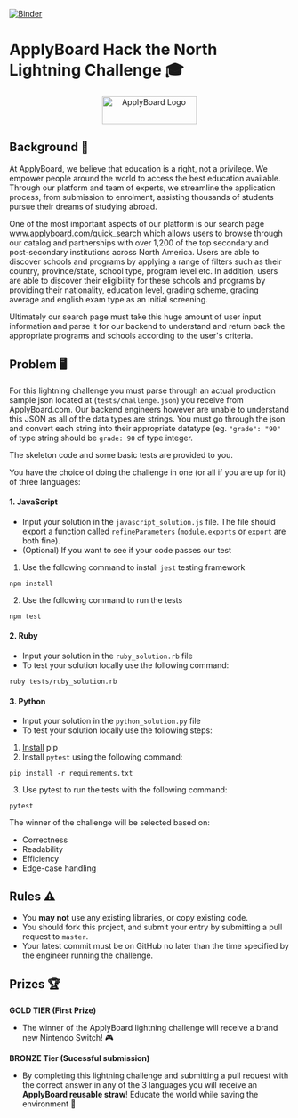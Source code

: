 [![Binder](https://mybinder.org/badge_logo.svg)](https://mybinder.org/v2/gh/aprabaka/htn-challenge-2019/master)

# ApplyBoard Hack the North Lightning Challenge  🎓

<p align="center">
  <a href="https://evilmartians.com/?utm_source=size-limit">
    <img src="https://didmdw8v48h5q.cloudfront.net/ca/wp-content/uploads/2018/07/New-2018-AB.png"
         alt="ApplyBoard Logo" width="170" height="50">
  </a>
</p>

## Background 📖

[applyboard-img]:                       https://didmdw8v48h5q.cloudfront.net/ca/wp-content/uploads/2018/07/New-2018-AB.png
At ApplyBoard, we believe that education is a right, not a privilege. We empower people around the world to access the best education available. Through our platform and team of experts, we streamline the application process, from submission to enrolment, assisting thousands of students pursue their dreams of studying abroad.

One of the most important aspects of our platform is our search page www.applyboard.com/quick_search which allows users to browse through our catalog and partnerships with over 1,200 of the top secondary and post-secondary institutions across North America. Users are able to discover schools and programs by applying a range of filters such as their country, province/state, school type, program level etc. In addition, users are able to discover their eligibility for these schools and programs by providing their nationality, education level, grading scheme, grading average and english exam type as an initial screening.

Ultimately our search page must take this huge amount of user input information and parse it for our backend to understand and return back the appropriate programs and schools according to the user's criteria.

## Problem 🖥

For this lightning challenge you must parse through an actual production sample json located at (`tests/challenge.json`) you receive from ApplyBoard.com. Our backend engineers however are unable to understand this JSON as all of the data types are strings. You must go through the json and convert each string into their appropriate datatype (eg. `"grade": "90"` of type string should be `grade: 90` of type integer.

The skeleton code and some basic tests are provided to you.

You have the choice of doing the challenge in one (or all if you are up for it) of three languages:
#### 1. JavaScript
* Input your solution in the `javascript_solution.js` file. The file should export a function called `refineParameters` (`module.exports` or `export` are both fine).
* (Optional) If you want to see if your code passes our test
1. Use the following command to install `jest` testing framework
```
npm install
```
2. Use the following command to run the tests
```
npm test
```
#### 2. Ruby
* Input your solution in the `ruby_solution.rb` file
* To test your solution locally use the following command:
```
ruby tests/ruby_solution.rb
```
#### 3. Python
* Input your solution in the `python_solution.py` file
* To test your solution locally use the following steps:
1. [Install](https://pip.pypa.io/en/stable/installing/) pip
2. Install `pytest` using the following command:
```
pip install -r requirements.txt
```
3. Use pytest to run the tests with the following command:
```
pytest
```

The winner of the challenge will be selected based on:

* Correctness
* Readability
* Efficiency
* Edge-case handling

## Rules ⚠
* You **may not** use any existing libraries, or copy existing code.
* You should fork this project, and submit your entry by submitting a pull request to `master`.
* Your latest commit must be on GitHub no later than the time specified by the engineer running the challenge.

## Prizes 🏆
**GOLD TIER (First Prize)**
* The winner of the ApplyBoard lightning challenge will receive a brand new Nintendo Switch! 🎮

**BRONZE Tier (Sucessful submission)**
* By completing this lightning challenge and submitting a pull request with the correct answer in any of the 3 languages you will receive an **ApplyBoard reusable straw**! Educate the world while saving the environment 🌲
